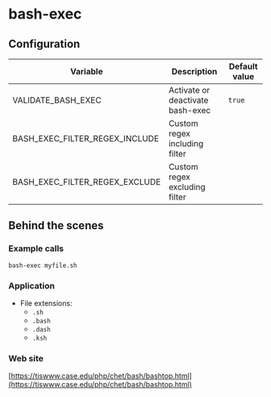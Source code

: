 <!-- Generated by .automation/build.py, please do not update manually -->
# bash-exec

## Configuration

| Variable | Description | Default value |
| ----------------- | -------------- | -------------- |
| VALIDATE_BASH_EXEC | Activate or deactivate bash-exec | `true` |
| BASH_EXEC_FILTER_REGEX_INCLUDE | Custom regex including filter |  |
| BASH_EXEC_FILTER_REGEX_EXCLUDE | Custom regex excluding filter |  |

## Behind the scenes

### Example calls

```shell
bash-exec myfile.sh
```

### Application

- File extensions:
  - `.sh`
  - `.bash`
  - `.dash`
  - `.ksh`

### Web site

[https://tiswww.case.edu/php/chet/bash/bashtop.html](https://tiswww.case.edu/php/chet/bash/bashtop.html)

